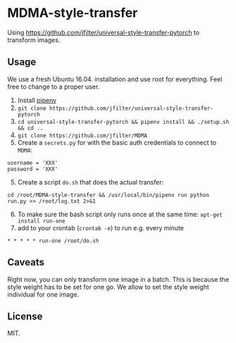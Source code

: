 # MDMA-style-transfer

Using <https://github.com/jfilter/universal-style-transfer-pytorch> to transform images.

## Usage

We use a fresh Ubuntu 16.04. installation and use root for everything. Feel free to change to a proper user.

1.  Install [pipenv](https://docs.pipenv.org/)
1.  `git clone https://github.com/jfilter/universal-style-transfer-pytorch`
1.  `cd universal-style-transfer-pytorch && pipenv install && ./setup.sh && cd ..`
1.  `git clone https://github.com/jfilter/MDMA`
1.  Create a `secrets.py` for with the basic auth credentials to connect to `MDMA`:

```
username = 'XXX'
password = 'XXX'
```

5.  Create a script `do.sh` that does the actual transfer:

```
cd /root/MDMA-style-transfer && /usr/local/bin/pipenv run python run.py >> /root/log.txt 2>&1
```

6.  To make sure the bash script only runs once at the same time: `apt-get install run-one`
7.  add to your crontab (`crontab -e`) to run e.g. every minute

```
* * * * * run-one /root/do.sh
```

## Caveats

Right now, you can only transform one image in a batch. This is because the style weight has to be set for one go. We allow to set the style weight individual for one image.

## License

MIT.
